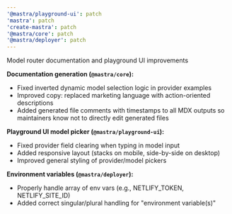 ```yaml
---
'@mastra/playground-ui': patch
'mastra': patch
'create-mastra': patch
'@mastra/core': patch
'@mastra/deployer': patch
---
```


Model router documentation and playground UI improvements

**Documentation generation (`@mastra/core`):**
- Fixed inverted dynamic model selection logic in provider examples
- Improved copy: replaced marketing language with action-oriented descriptions
- Added generated file comments with timestamps to all MDX outputs so maintainers know not to directly edit generated files

**Playground UI model picker (`@mastra/playground-ui`):**
- Fixed provider field clearing when typing in model input
- Added responsive layout (stacks on mobile, side-by-side on desktop)
- Improved general styling of provider/model pickers

**Environment variables (`@mastra/deployer`):**
- Properly handle array of env vars (e.g., NETLIFY_TOKEN, NETLIFY_SITE_ID)
- Added correct singular/plural handling for "environment variable(s)"
